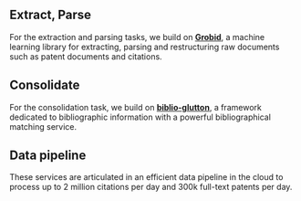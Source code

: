 ## Extract, Parse

For the extraction and parsing tasks, we build on [**Grobid**](./awesome#softwares-and-libraries), a machine learning library for extracting, parsing and restructuring raw documents such as patent documents and citations.

## Consolidate

For the consolidation task, we build on [**biblio-glutton**](./awesome#softwares-and-libraries), a framework dedicated to bibliographic information with a powerful bibliographical matching service.

## Data pipeline

These services are articulated in an efficient data pipeline in the cloud to process up to 2 million citations per day and 300k full-text patents per day.
